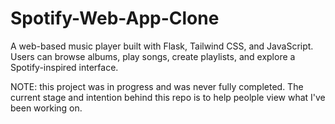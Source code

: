 # Spotify-Web-App-Clone
A web-based music player built with Flask, Tailwind CSS, and JavaScript. Users can browse albums, play songs, create playlists, and explore a Spotify-inspired interface.

NOTE: this project was in progress and was never fully completed. The current stage and intention behind this repo is to help peolple view what I've been working on.
